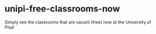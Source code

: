 # unipi-free-classrooms-now
Simply see the classrooms that are vacant (free) now at the University of Pisa!
